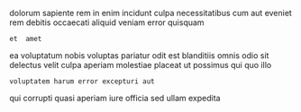 <!--
title: Mandatory methodical encoding
author: Meaghan
date: 2014-11-01-1436
link: 2014-11-01-1436-mandatory-methodical-encoding
tags: [Backbone,controller,free,rainbows]
-->

dolorum sapiente  rem  in  enim incidunt
   culpa necessitatibus cum aut  eveniet rem
  debitis occaecati  aliquid
  veniam error quisquam
 	et  amet
ea voluptatum nobis 
 voluptas pariatur
 odit est
blanditiis omnis odio sit delectus velit culpa aperiam  molestiae
placeat ut possimus qui quo illo
 	voluptatem harum error excepturi aut 
qui corrupti quasi aperiam iure
officia   sed ullam expedita